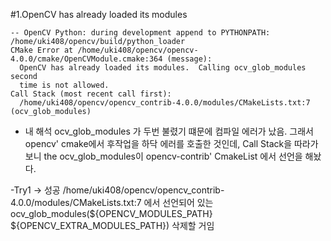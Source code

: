 #1.OpenCV has already loaded its modules
```
-- OpenCV Python: during development append to PYTHONPATH: /home/uki408/opencv/build/python_loader
CMake Error at /home/uki408/opencv/opencv-4.0.0/cmake/OpenCVModule.cmake:364 (message):
  OpenCV has already loaded its modules.  Calling ocv_glob_modules second
  time is not allowed.
Call Stack (most recent call first):
  /home/uki408/opencv/opencv_contrib-4.0.0/modules/CMakeLists.txt:7 (ocv_glob_modules)
```

- 내 해석
  ocv_glob_modules 가 두번 불렸기 떄문에 컴파일 에러가 났음. 그래서
  opencv' cmake에서 후작업을 하닥 에러를 호출한 것인데, Call Stack을 따라가보니 the ocv_glob_modules이
  opencv-contrib' CmakeList 에서 선언을 해놨다.

-Try1 -> 성공
  /home/uki408/opencv/opencv_contrib-4.0.0/modules/CMakeLists.txt:7 에서 선언되어 있는
  ocv_glob_modules(${OPENCV_MODULES_PATH} ${OPENCV_EXTRA_MODULES_PATH})
  삭제할 거임
